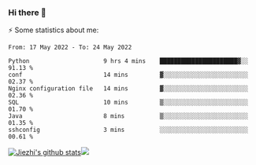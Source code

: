 ### Hi there 👋

⚡ Some statistics about me:


<!--START_SECTION:waka-->

```text
From: 17 May 2022 - To: 24 May 2022

Python                     9 hrs 4 mins    ██████████████████████▓░░   91.13 %
conf                       14 mins         ▓░░░░░░░░░░░░░░░░░░░░░░░░   02.37 %
Nginx configuration file   14 mins         ▓░░░░░░░░░░░░░░░░░░░░░░░░   02.36 %
SQL                        10 mins         ▒░░░░░░░░░░░░░░░░░░░░░░░░   01.70 %
Java                       8 mins          ▒░░░░░░░░░░░░░░░░░░░░░░░░   01.35 %
sshconfig                  3 mins          ░░░░░░░░░░░░░░░░░░░░░░░░░   00.61 %
```

<!--END_SECTION:waka-->





[![Jiezhi's github stats](https://github-readme-stats.vercel.app/api?username=Jiezhi&show_icons=true)](https://github.com/Jiezhi/github-readme-stats)[![](https://stats.justsong.cn/api/leetcode/?username=Jiezhi)](https://leetcode.com/Jiezhi/) 
<!--
[![Top Langs](https://github-readme-stats.vercel.app/api/top-langs/?username=Jiezhi&hide=javascript,html)](https://github.com/Jiezhi/github-readme-stats)

**Jiezhi/Jiezhi** is a ✨ _special_ ✨ repository because its `README.md` (this file) appears on your GitHub profile.

Here are some ideas to get you started:

- 🔭 I’m currently working on ...
- 🌱 I’m currently learning ...
- 👯 I’m looking to collaborate on ...
- 🤔 I’m looking for help with ...
- 💬 Ask me about ...
- 📫 How to reach me: ...
- 😄 Pronouns: ...
- ⚡ Fun fact: ...
-->

